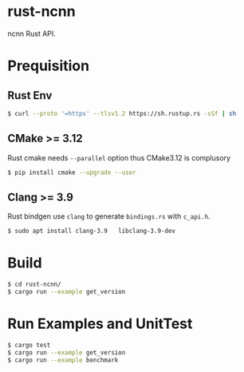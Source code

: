 # rust-ncnn

ncnn Rust API.

# Prequisition

## Rust Env
```bash
$ curl --proto '=https' --tlsv1.2 https://sh.rustup.rs -sSf | sh
```


## CMake >= 3.12

Rust cmake needs `--parallel` option thus CMake3.12 is complusory

```bash
$ pip install cmake --upgrade --user
```

## Clang >= 3.9

Rust bindgen use `clang` to generate `bindings.rs` with `c_api.h`.

```bash
$ sudo apt install clang-3.9   libclang-3.9-dev
```

# Build

```bash
$ cd rust-ncnn/
$ cargo run --example get_version
```

# Run Examples and UnitTest

```bash
$ cargo test
$ cargo run --example get_version
$ cargo run --example benchmark
```